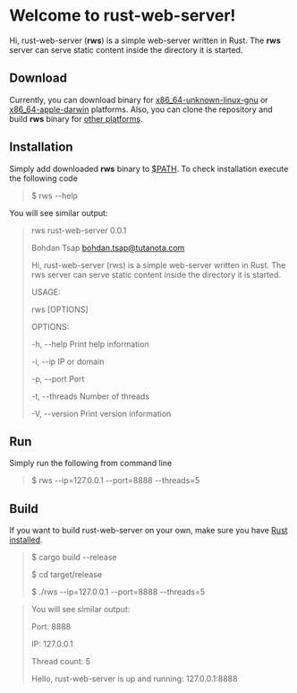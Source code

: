 # Welcome to rust-web-server!

Hi, rust-web-server (**rws**) is a simple web-server written in Rust. The **rws** server can serve static content inside the directory it is started.

## Download
Currently, you can download binary for [x86_64-unknown-linux-gnu](https://cv.bohdaq.name/rust-web-server/0.0.1/x86_64-unknown-linux-gnu/rws) or [x86_64-apple-darwin](https://cv.bohdaq.name/rust-web-server/0.0.1/x86_64-apple-darwin/rws) platforms. Also, you can clone the repository and build **rws** binary for [other platforms](https://doc.rust-lang.org/nightly/rustc/platform-support.html).

## Installation
Simply add downloaded **rws** binary to [$PATH](https://en.wikipedia.org/wiki/PATH_%28variable%29). To check installation execute the following code

> $ rws --help
 
You will see similar output:

> rws rust-web-server 0.0.1
> 
> Bohdan Tsap <bohdan.tsap@tutanota.com>
> 
> Hi, rust-web-server (rws) is a simple web-server written in Rust. The rws server can serve static
> content inside the directory it is started.
>
> USAGE:
> 
> rws [OPTIONS]
> 
>
> OPTIONS:
> 
> -h, --help                 Print help information
> 
> -i, --ip <ip>              IP or domain
> 
> -p, --port <port>          Port
> 
> -t, --threads <threads>    Number of threads
> 
> -V, --version              Print version information

## Run
Simply run the following from command line

> $ rws --ip=127.0.0.1 --port=8888 --threads=5


## Build

If you want to build rust-web-server on your own, make sure you have [Rust installed](https://www.rust-lang.org/tools/install).

> $ cargo build --release
> 
> $ cd target/release
> 
> $ ./rws --ip=127.0.0.1 --port=8888 --threads=5

>You will see similar output:
>
>Port: 8888
>
>IP: 127.0.0.1
>
>Thread count: 5
>
>Hello, rust-web-server is up and running: 127.0.0.1:8888


